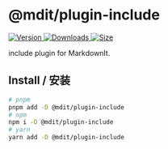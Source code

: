 # @mdit/plugin-include

[![Version](https://img.shields.io/npm/v/@mdit/plugin-include.svg?style=flat-square&logo=npm) ![Downloads](https://img.shields.io/npm/dm/@mdit/plugin-include.svg?style=flat-square&logo=npm) ![Size](https://img.shields.io/bundlephobia/min/@mdit/plugin-include?style=flat-square&logo=npm)](https://www.npmjs.com/package/@mdit/plugin-include)

include plugin for MarkdownIt.

## Install / 安装

```bash
# pnpm
pnpm add -D @mdit/plugin-include
# npm
npm i -D @mdit/plugin-include
# yarn
yarn add -D @mdit/plugin-include
```
